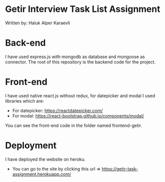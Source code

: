 # Getir Interview Task List Assignment
Written by: Haluk Alper Karaevli


# Back-end
I have used express.js with mongodb as database and mongoose as connector.
The root of this repository is the backend code for the project.

# Front-end
I have used native react.js without redux, for datepicker and modal I used libraries which are:

- For datepicker: https://reactdatepicker.com/
- For modal: https://react-bootstrap.github.io/components/modal/

You can see the front-end code in the folder named frontend-getir.
# Deployment
I have deployed the website on heroku.
- You can go to the site by clicking this url => https://getir-task-assignment.herokuapp.com/
